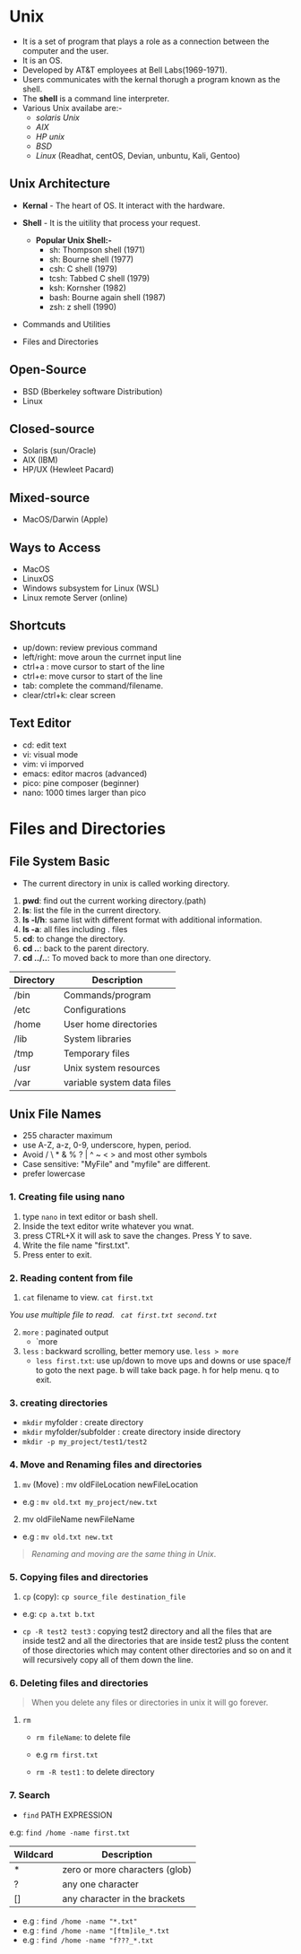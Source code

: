 # Unix
- It is a set of program that plays a role as a connection between the computer and the user.
- It is an OS.
- Developed by AT&T employees at Bell Labs(1969-1971).
- Users communicates with the kernal thorugh a program known as the shell.
- The **shell** is a command line interpreter.
- Various Unix availabe are:- 
  - *solaris Unix*
  - *AIX*
  - *HP unix*
  - *BSD*
  - *Linux* (Readhat, centOS, Devian, unbuntu, Kali, Gentoo)

## Unix Architecture
- **Kernal** - The heart of OS. It interact with the hardware.
- **Shell** - It is the uitility that process your request. 
  
  - **Popular Unix Shell:-** 
      - sh: Thompson shell (1971)
      - sh: Bourne shell (1977)
      - csh: C shell (1979)
      - tcsh: Tabbed C shell (1979)
      - ksh: Kornsher (1982)
      - bash: Bourne again shell (1987)
      - zsh: z shell (1990)

- Commands and Utilities
- Files and Directories 

## Open-Source
- BSD (Bberkeley software Distribution)
- Linux

## Closed-source
- Solaris (sun/Oracle)
- AIX (IBM)
- HP/UX (Hewleet Pacard)

## Mixed-source
- MacOS/Darwin (Apple)

## Ways to Access
- MacOS
- LinuxOS
- Windows subsystem for Linux (WSL)
- Linux remote Server (online)


## Shortcuts
- up/down: review previous command
- left/right: move aroun the currnet input line
- ctrl+a : move cursor to start of the line
- ctrl+e: move cursor to start of the line
- tab: complete the command/filename.
- clear/ctrl+k: clear screen

## Text Editor
- cd: edit text
- vi: visual mode
- vim: vi imporved
- emacs: editor macros (advanced)
- pico: pine composer (beginner)
- nano: 1000 times larger than pico

# Files and Directories

## File System Basic
- The current directory in unix is called working directory.
1. **pwd**: find out the current working directory.(path)
2. **ls**: list the file in the current directory.
3. **ls -l/h**: same list with different format with additional information.
4. **ls -a**: all files including . files
5. **cd**: to change the directory.
6. **cd ..**: back to the parent directory.
7. **cd ../..**: To moved back to more than one directory.


|Directory| Description  |
|--|--|
| /bin | Commands/program  |
| /etc | Configurations |
| /home|  User home directories |
| /lib |  System libraries|
| /tmp | Temporary files|
| /usr | Unix system resources|
| /var | variable system data files|


## Unix File Names

- 255  character maximum
- use A-Z, a-z, 0-9, underscore, hypen, period.
- Avoid / \ * & % ? | ^ ~ < > and most other symbols
- Case sensitive: "MyFile" and "myfile" are different.
- prefer lowercase

### 1. Creating file using **nano**

1. type `nano` in text editor or bash shell.
2. Inside the text editor write whatever you wnat.
3. press CTRL+X it will ask to save the changes. Press Y to save.
4. Write the file name "first.txt".
5. Press enter to exit.

### 2. Reading content from file
1. `cat` filename to view. `cat first.txt`

*You use multiple file to read.
` cat first.txt second.txt`*

2. `more` : paginated output
    - `more 
3. `less` : backward scrolling, better memory use. `less > more`
    - `less first.txt`: use up/down to move  ups and downs or use space/f to goto the next page. b will take back page. h for help menu. q to exit.

### 3. creating directories

-  `mkdir` myfolder : create directory
- `mkdir` myfolder/subfolder : create directory inside directory
- `mkdir -p my_project/test1/test2`

### 4. Move and Renaming files and directories

1. `mv` (Move) : mv  oldFileLocation newFileLocation
- e.g : `mv old.txt my_project/new.txt`

2. mv oldFileName newFileName
- e.g  : `mv old.txt new.txt`

>*Renaming and moving are the same thing in Unix*.

### 5. Copying files and directories
1. `cp` (copy): `cp source_file destination_file`
- e.g: `cp a.txt b.txt`

- `cp -R test2 test3` : copying test2 directory and all the files that are inside test2 and all the directories that are inside test2 pluss the content of those directories which may content other directories and so on and it will recursively copy all of them down the line.


### 6. Deleting files and directories
>When you delete any files or directories in unix it will go forever.
1. `rm` 
    - `rm fileName`: to delete file
    - e.g `rm first.txt`
    
    - `rm -R test1` : to delete directory


### 7. Search 

- `find` PATH EXPRESSION

e.g:  `find /home -name first.txt`


| Wildcard 	| Description |
|--|--|
| * | zero or more characters (glob) |
|?|any one character|
|[]|any character in the brackets|

- e.g :  `find /home -name "*.txt"`
- e.g :  `find /home -name "[ftm]ile_*.txt`
- e.g :  `find /home -name "f???_*.txt`